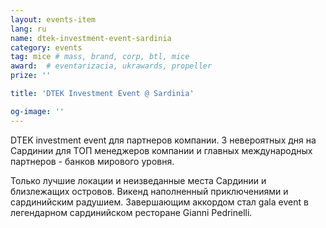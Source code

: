 ```yaml
---
layout: events-item
lang: ru
name: dtek-investment-event-sardinia
category: events
tag: mice # mass, brand, corp, btl, mice
award:  # eventarizacia, ukrawards, propeller
prize: ''

title: 'DTEK Investment Event @ Sardinia'

og-image: ''
---
```


DTEK investment event для партнеров компании. 3 невероятных дня на Сардинии для ТОП менеджеров компании и главных международных партнеров - банков мирового уровня.

Только лучшие локации и неизведанные места Сардинии и близлежащих островов. Викенд наполненный приключениями и сардинийским радушием. Завершающим аккордом стал gala event в легендарном сардинийском ресторане Gianni Pedrinelli.
